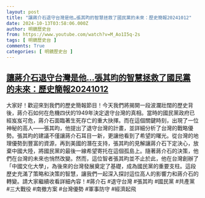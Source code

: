 ```yaml
---
layout: post
title: "讓蔣介石退守台灣是他…張其昀的智慧拯救了國民黨的未來：歷史簡報20241012"
date: 2024-10-13T03:58:06.000Z
author: 明鏡歷史台
from: https://www.youtube.com/watch?v=M_Ao1I5q-2s
tags: [ 明鏡歷史台 ]
comments: True
categories: [ 明鏡歷史台 ]
---
```

<!--1728791886000-->
[讓蔣介石退守台灣是他…張其昀的智慧拯救了國民黨的未來：歷史簡報20241012](https://www.youtube.com/watch?v=M_Ao1I5q-2s)
------

<div>
大家好！歡迎來到我們的歷史簡報節目！今天我們將揭開一段波瀾壯闊的歷史背後，蔣介石如何在危機四伏的1949年決定退守台灣的真相。當時的國民黨政府已經岌岌可危，蔣介石面臨著生死存亡的重大抉擇。而在這個關鍵時刻，出現了一位神秘的高人——張其昀，他提出了退守台灣的計畫，並詳細分析了台灣的戰略優勢。張其昀的建議不僅讓蔣介石耳目一新，更讓他看到了希望的曙光。從台灣的地理優勢到豐富的資源，再到美國的潛在支持，張其昀的見解讓蔣介石下定決心，放棄中國大陸，將國民黨的最後一線希望寄托在這個孤島上。隨著蔣介石的決策，他們在台灣的未來也悄然改變。然而，這位智者張其昀並不止於此，他在台灣創辦了「中國文化大學」，為後來的台灣發展奠定了基礎，成為國民黨的重要支柱。這段歷史充滿了策略和決策的智慧，讓我們一起深入探討這位高人的影響力和蔣介石的轉變。請大家繼續收看詳細內容！#蔣介石 #退守台灣 #張其昀 #國民黨 #共產黨 #三大戰役 #南撤方案 #台灣優勢 #軍事防守 #經濟起飛
</div>
